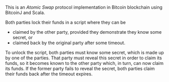 This is an _Atomic Swap_ protocol implementation in Bitcoin blockchain using BitcoinJ and Scala.

Both parties lock their funds in a script where they can be
- claimed by the other party, provided they demonstrate they know some secret, or
- claimed back by the original party after some timeout.

To unlock the script, both parties must know some secret, which is made up by one of the parties. That party must reveal this secret in order to claim its funds, so it becomes known to the other party which, in turn, can now claim its funds. If the former party fails to reveal the secret, both parties claim their funds back after the timeout expires.
